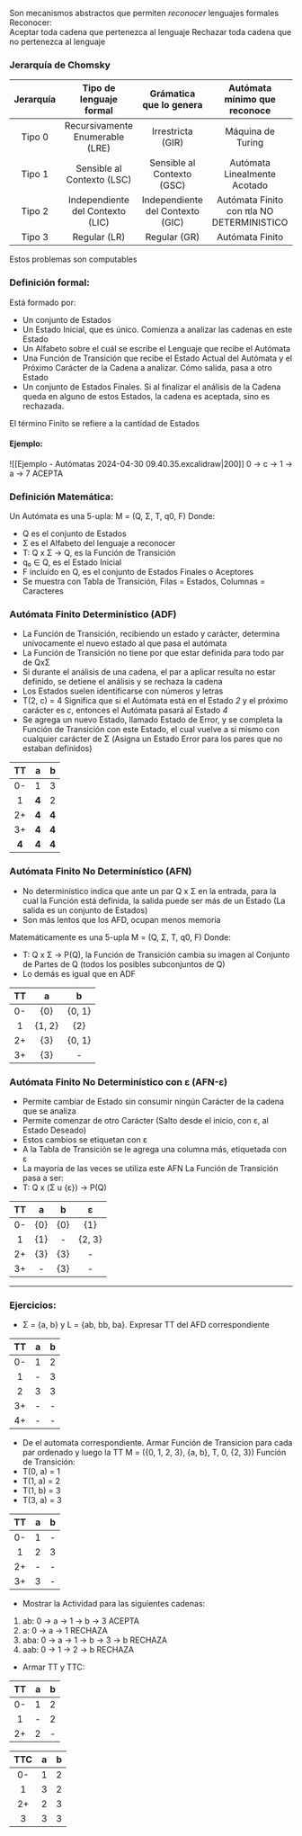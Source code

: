 Son mecanismos abstractos que permiten *reconocer* lenguajes formales
Reconocer:  
	Aceptar toda cadena que pertenezca al lenguaje
	Rechazar toda cadena que no pertenezca al lenguaje

### Jerarquía de Chomsky

| Jerarquía |     Tipo de lenguaje formal      |     Grámatica que lo genera      |        Autómata mínimo que reconoce        |
| :-------: | :------------------------------: | :------------------------------: | :----------------------------------------: |
|  Tipo 0   | Recursivamente Enumerable (LRE)  |        Irrestricta (GIR)         |             Máquina de Turing              |
|  Tipo 1   |    Sensible al Contexto (LSC)    |    Sensible al Contexto (GSC)    |        Autómata Linealmente Acotado        |
|  Tipo 2   | Independiente del Contexto (LIC) | Independiente del Contexto (GIC) | Autómata Finito con πla NO DETERMINISTICO |
|  Tipo 3   |           Regular (LR)           |           Regular (GR)           |              Autómata Finito               |
Estos problemas son computables
### Definición formal:
Está formado por:
- Un conjunto de Estados
- Un Estado Inicial, que es único. Comienza a analizar las cadenas en este Estado
- Un Alfabeto sobre el cuál se escribe el Lenguaje que recibe el Autómata
- Una Función de Transición que recibe el Estado Actual del Autómata y el Próximo Carácter de la Cadena a analizar. Cómo salida, pasa a otro Estado
- Un conjunto de Estados Finales. Si al finalizar el análisis de la Cadena queda en alguno de estos Estados, la cadena es aceptada, sino es rechazada.

El término Finito se refiere a la cantidad de Estados

#### Ejemplo:
![[Ejemplo - Autómatas 2024-04-30 09.40.35.excalidraw|200]]
0 -> c -> 1 -> a -> 7 ACEPTA
### Definición Matemática:
Un Autómata es una 5-upla:
M = (Q, Σ, T, q0, F)
Donde:
- Q es el conjunto de Estados
- Σ es el Alfabeto del lenguaje a reconocer
- T: Q x Σ -> Q, es la Función de Transición
- q₀ ∈ Q, es el Estado Inicial
- F incluído en Q, es el conjunto de Estados Finales o Aceptores
- Se muestra con Tabla de Transición, Filas = Estados, Columnas = Caracteres

### Autómata Finito Determinístico (ADF)
- La Función de Transición, recibiendo un estado y carácter, determina unívocamente el nuevo estado al que pasa el autómata
- La Función de Transición no tiene por que estar definida para todo par de QxΣ
- Si durante el análisis de una cadena, el par a aplicar resulta no estar definido, se detiene el análisis y se rechaza la cadena
- Los Estados suelen identificarse con números y letras
- T(2, c) = 4 Significa que si el Autómata está en el Estado *2* y el próximo carácter es *c*, entonces el Autómata pasará al Estado *4*
- Se agrega un nuevo Estado, llamado Estado de Error, y se completa la Función de Transición con este Estado, el cual vuelve a si mismo con cualquier carácter de Σ (Asigna un Estado Error para los pares que no estaban definidos)

|  TT   |   a   |   b   |
| :---: | :---: | :---: |
|  0-   |   1   |   3   |
|   1   | **4** |   2   |
|  2+   | **4** | **4** |
|  3+   | **4** | **4** |
| **4** | **4** | **4** |

### Autómata Finito No Determinístico (AFN)
- No determinístico indica que ante un par Q x Σ en la entrada, para la cual la Función está definida, la salida puede ser más de un Estado (La salida es un conjunto de Estados)
- Son más lentos que los AFD, ocupan menos memoria

Matemáticamente es una 5-upla
M = (Q, Σ, T, q0, F)
Donde:
- T: Q x Σ -> P(Q), la Función de Transición cambia su imagen al Conjunto de Partes de Q (todos los posibles subconjuntos de Q)
- Lo demás es igual que en ADF

| TT  |   a    |   b    |
| :-: | :----: | :----: |
| 0-  |  {0}   | {0, 1} |
|  1  | {1, 2} |  {2}   |
| 2+  |  {3}   | {0, 1} |
| 3+  |  {3}   |   -    |

### Autómata Finito No Determinístico con ε (AFN-ε)
- Permite cambiar de Estado sin consumir ningún Carácter de la cadena que se analiza
- Permite comenzar de otro Carácter (Salto desde el inicio, con ε, al Estado Deseado)
- Estos cambios se etiquetan con ε
- A la Tabla de Transición se le agrega una columna más, etiquetada con ε
- La mayoria de las veces se utiliza este AFN
La Función de Transición pasa a ser:
- T: Q x (Σ u {ε}) -> P(Q)

| TT  |  a  |  b  |   ε    |
| :-: | :-: | :-: | :----: |
| 0-  | {0} | {0} |  {1}   |
|  1  | {1} |  -  | {2, 3} |
| 2+  | {3} | {3} |   -    |
| 3+  |  -  | {3} |   -    |

---
### Ejercicios: 
- Σ = {a, b} y L = {ab, bb, ba}. Expresar TT del AFD correspondiente

| TT  |  a  |  b  |
| :-: | :-: | :-: |
| 0-  |  1  |  2  |
|  1  |  -  |  3  |
|  2  |  3  |  3  |
| 3+  |  -  |  -  |
| 4+  |  -  |  -  |
- De el automata correspondiente. Armar Función de Transicion para cada par ordenado y luego la TT
M = ({0, 1, 2, 3}, {a, b}, T, 0, {2, 3})
Función de Transición:
- T(0, a) = 1
- T(1, a) = 2
- T(1, b) = 3
- T(3, a) = 3

| TT  |  a  |  b  |
| :-: | :-: | :-: |
| 0-  |  1  |  -  |
|  1  |  2  |  3  |
| 2+  |  -  |  -  |
| 3+  |  3  |  -  |
- Mostrar la Actividad para las siguientes cadenas:
1. ab: 0 -> a -> 1 -> b -> 3 ACEPTA
2. a: 0 -> a -> 1 RECHAZA
3. aba: 0 -> a -> 1 -> b -> 3 -> b RECHAZA
4. aab: 0 -> 1 -> 2 -> b RECHAZA

- Armar TT y TTC:

| TT  |  a  |  b  |
| :-: | :-: | :-: |
| 0-  |  1  |  2  |
|  1  |  -  |  2  |
| 2+  |  2  |  -  |

| TTC |  a  |  b  |
| :-: | :-: | :-: |
| 0-  |  1  |  2  |
|  1  |  3  |  2  |
| 2+  |  2  |  3  |
|  3  |  3  |  3  |
